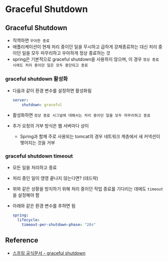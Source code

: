 # Graceful Shutdown

## Graceful Shutdown

- 직역하면 `우아한 종료`
- 애플리케이션이 현재 처리 중이던 일을 무시하고 급하게 강제종료하는 대신 처리 중이던 일을 모두 마무리하고 우아하게 정상 종료하는 것
- spring은 기본적으로 graceful shutdown을 사용하지 않으며, 이 경우 `정상 종료 시에도 처리 중이던 일은 모두 중단되고 종료`

### graceful shutdown 활성화

- 다음과 같이 환경 변수를 설정하면 활성화됨
    
    ```yaml
    server:
    	shutdown: graceful
    ```
    
- 활성화하면 `정상 종료 시그널에 대해서는 처리 중이던 일을 모두 마무리하고 종료`
- 추가 요청의 거부 방식은 웹 서버마다 상이
    - Spring과 함께 주로 사용되는 tomcat의 경우 네트워크 계층에서 새 커넥션이 맺어지는 것을 거부

### graceful shutdown timeout

- 모든 일을 처리하고 종료
- 처리 중인 일이 영영 끝나지 않는다면? (데드락)
- 위와 같은 상황을 방지하기 위해 처리 중이던 작업 종료를 기다리는 데에도 `timeout`을 설정해야 함
- 아래와 같은 환경 변수를 추하면 됨
    
    ```yaml
    spring:
      lifecycle:
        timeout-per-shutdown-phase: "20s"
    ```
    

## Reference

- [스프링 공식문서 - graceful shutdown](https://docs.spring.io/spring-boot/docs/current/reference/html/web.html#web.graceful-shutdown)
